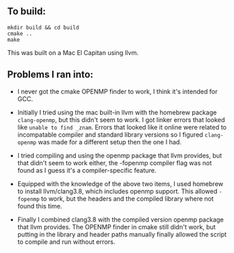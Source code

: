 ## To build:

    mkdir build && cd build
    cmake ..
    make

This was built on a Mac El Capitan using llvm. 

## Problems I ran into:

* I never got the cmake OPENMP finder to work, I think it's intended for GCC.

* Initially I tried using the mac built-in llvm with the homebrew package `clang-openmp`, but this didn't seem to work. I got linker errors that looked like `unable to find _znam`. Errors that looked like it online were related to incompatable compiler and standard library versions so I figured `clang-openmp` was made for a different setup then the one I had.

* I tried compiling and using the openmp package that llvm provides, but that didn't seem to work either, the -fopenmp compiler flag was not found as I guess it's a compiler-specific feature.

* Equipped with the knowledge of the above two items, I used homebrew to install llvm/clang3.8, which includes openmp support. This allowed `-fopenmp` to work, but the headers and the compiled library where not found this time.

* Finally I combined clang3.8 with the compiled version openmp package that llvm provides. The OPENMP finder in cmake still didn't work, but putting in the library and header paths manually finally allowed the script to compile and run without errors.

